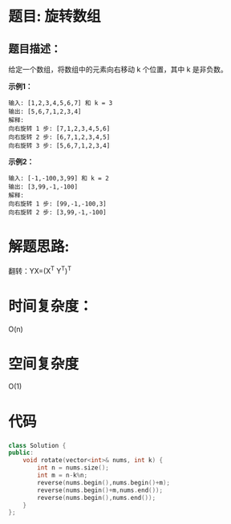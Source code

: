 # 题目: 旋转数组

## 题目描述：
给定一个数组，将数组中的元素向右移动 k 个位置，其中 k 是非负数。

**示例1：**
 ```
输入: [1,2,3,4,5,6,7] 和 k = 3
输出: [5,6,7,1,2,3,4]
解释:
向右旋转 1 步: [7,1,2,3,4,5,6]
向右旋转 2 步: [6,7,1,2,3,4,5]
向右旋转 3 步: [5,6,7,1,2,3,4]
 ```

**示例2：**
 ```
输入: [-1,-100,3,99] 和 k = 2
输出: [3,99,-1,-100]
解释: 
向右旋转 1 步: [99,-1,-100,3]
向右旋转 2 步: [3,99,-1,-100]
 ```

# 解题思路:
  翻转：YX=(X<sup>T</sup> Y<sup>T</sup>)<sup>T</sup>
# 时间复杂度：
O(n)
# 空间复杂度
 O(1)
# 代码
###  
```c++
class Solution {
public:
    void rotate(vector<int>& nums, int k) {
        int n = nums.size();
        int m = n-k%n;
        reverse(nums.begin(),nums.begin()+m);
        reverse(nums.begin()+m,nums.end());
        reverse(nums.begin(),nums.end());
    }
};
```

